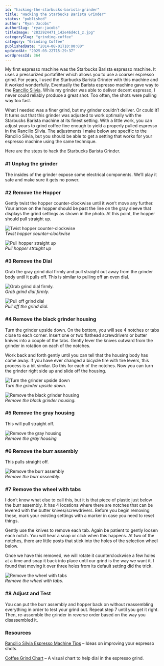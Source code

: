 ```yaml
---
id: "hacking-the-starbucks-barista-grinder"
title: "Hacking the Starbucks Barista Grinder"
status: "published"
author: "Ryan Jacobs"
authorSlug: "ryan-jacobs"
titleImage: "2832924471_142e46d4c1_z.jpg"
categorySlug: "grinding-coffee"
category: "Grinding Coffee"
publishedDate: "2014-08-01T10:00:00"
updatedAt: "2025-03-22T15:29:37"
wordpressId: 364
---
```


My first espresso machine was the Starbucks Barista espresso machine. It uses a pressurized portafilter which allows you to use a coarser espresso grind. For years, I used the Starbucks Barista Grinder with this machine and it worked wonderfully. Eventually the Barista espresso machine gave way to the [Rancilio Silvia](/rancilio-silvia-espresso-machine-tips/). While my grinder was able to deliver decent espresso, I never could reliably produce a great shot. Too often, the shots were pulling way too fast.

What I needed was a finer grind, but my grinder couldn’t deliver. Or could it? It turns out that this grinder was adjusted to work optimally with the Starbucks Barista machine at its finest setting. With a little work, you can adjust yours to grind coffee fine enough to yield a properly pulled espresso in the Rancilio Silvia. The adjustments I make below are specific to the Rancilio Silvia, but you should be able to get a setting that works for your espresso machine using the same technique.

Here are the steps to hack the Starbucks Barista Grinder.

### #1 Unplug the grinder

The insides of the grinder expose some electrical components. We’ll play it safe and make sure it gets no power.

### #2 Remove the Hopper

Gently twist the hopper counter-clockwise until it won’t move any further. Your arrow on the hopper should be past the line on the gray sleeve that displays the grind settings as shown in the photo. At this point, the hopper should pull straight up.

![Twist hopper counter-clockwise](2832927397_91a42aab9f_z.jpg)  
*Twist hopper counter-clockwise*

![Pull hopper straight up](2832928383_3f4d5cfa5a_z.jpg)  
*Pull hopper straight up*

### #3 Remove the Dial

Grab the gray grind dial firmly and pull straight out away from the grinder body until it pulls off. This is similar to pulling off an oven dial.

![Grab grind dial firmly.](2833766368_489a67cfc0_z.jpg)  
*Grab grind dial firmly.*

![Pull off grind dial](2832926093_8739e0658c_z.jpg)  
*Pull off the grind dial.*

### #4 Remove the black grinder housing

Turn the grinder upside down. On the bottom, you will see 4 notches or tabs close to each corner. Insert one or two flathead screwdrivers or butter knives into a couple of the tabs. Gently lever the knives outward from the grinder in rotation on each of the notches.

Work back and forth gently until you can tell that the housing body has come away. If you have ever changed a bicycle tire with tire levers, this process is a bit similar. Do this for each of the notches. Now you can turn the grinder right side up and slide off the housing.

![Turn the grinder upside down](2833763050_8d1f73d178_z.jpg)  
*Turn the grinder upside down.*

![Remove the black grinder housing](2832922545_b9558fb948_z.jpg)  
*Remove the black grinder housing.*

### #5 Remove the gray housing

This will pull straight off.

![Remove the gray housing](2833760966_8018ef4e29_z.jpg)  
*Remove the gray housing*

### #6 Remove the burr assembly

This pulls straight off.

![Remove the burr assembly](2832924471_142e46d4c1_z.jpg)  
*Remove the burr assembly.*

### #7 Remove the wheel with tabs

I don’t know what else to call this, but it is that piece of plastic just below the burr assembly. It has 4 locations where there are notches that can be levered with the butter knives/screwdrivers. Before you begin removing these, mark your existing settings with a marker in case you need to reset things.

Gently use the knives to remove each tab. Again be patient to gently loosen each notch. You will hear a snap or click when this happens. At two of the notches, there are little posts that stick into the holes of the selection wheel below.

Once we have this removed, we will rotate it counterclockwise a few holes at a time and snap it back into place until our grind is the way we want it. I found that moving it over three holes from its default setting did the trick.

![Remove the wheel with tabs](2832925245_f8fc5b38cb_z.jpg)  
*Remove the wheel with tabs.*

### #8 Adjust and Test

You can put the burr assembly and hopper back on without reassembling everything in order to test your grind out. Repeat step 7 until you get it right. Then, re-assemble the grinder in reverse order based on the way you disassembled it.

### Resources

[Rancilio Silvia Espresso Machine Tips](/rancilio-silvia-espresso-machine-tips/) – Ideas on improving your espresso shots.

[Coffee Grind Chart](/coffee-grind-chart/) – A visual chart to help dial in the espresso grind.
